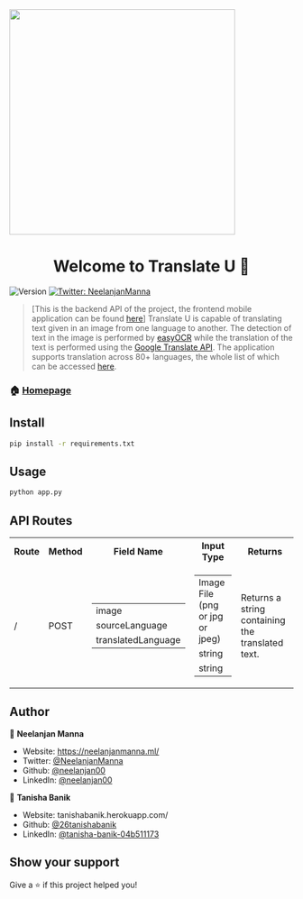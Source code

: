 <img src="https://firebasestorage.googleapis.com/v0/b/neelanjan-manna.appspot.com/o/project-images%2FTranslate%20U.jpg?alt=media&token=c20235a3-6636-415e-b68f-13a00d0130a8" width="400" />
<h1 align="center">Welcome to Translate U 👋</h1>
<p>
  <img alt="Version" src="https://img.shields.io/badge/version-1.0-blue.svg?cacheSeconds=2592000" />
  <a href="https://twitter.com/NeelanjanManna" target="_blank">
    <img alt="Twitter: NeelanjanManna" src="https://img.shields.io/twitter/follow/NeelanjanManna.svg?style=social" />
  </a>
</p>

> [This is the backend API of the project, the frontend mobile application can be found <a href="https://github.com/neelanjan00/Translate-U-Frontend"> here</a>] Translate U is capable of translating text given in an image from one language to another. The detection of text in the image is performed by [easyOCR](https://github.com/JaidedAI/EasyOCR) while the translation of the text is performed using the [Google Translate API](https://cloud.google.com/translate/). The application supports translation across 80+ languages, the whole list of which can be accessed [here](https://www.jaided.ai/easyocr/#:~:text=languages%20and%20expanding.-,Supported%20Languages,-Language).

### 🏠 [Homepage](https://github.com/neelanjan00/Translate-U)

## Install

```sh
pip install -r requirements.txt
```

## Usage

```sh
python app.py
```
## API Routes

<table>
	<tr>
		<th>Route</th>
      	<th>Method</th>
        <th>Field Name</th>
        <th>Input Type</th>
        <th>Returns</th>
	</tr>
    <tr>
    	<td>/</td>
        <td>POST</td>
        <td>
        	<table>
            	<tr><td>image</td></tr>
                <tr><td>sourceLanguage</td></tr>
                <tr><td>translatedLanguage</td></tr>
            </table>
        </td>
        <td>
        	<table>
            	<tr><td>Image File (png or jpg or jpeg)</td></tr>
                <tr><td>string</td></tr>
                <tr><td>string</td></tr>
            </table>
        </td>
        <td>
        	Returns a string containing the translated text.
        </td>
    </tr>
</table>

## Author

👤 **Neelanjan Manna**

* Website: https://neelanjanmanna.ml/
* Twitter: [@NeelanjanManna](https://twitter.com/NeelanjanManna)
* Github: [@neelanjan00](https://github.com/neelanjan00)
* LinkedIn: [@neelanjan00](https://linkedin.com/in/neelanjan00)

👤 **Tanisha Banik**

* Website: tanishabanik.herokuapp.com/ 
* Github: [@26tanishabanik](https://github.com/26tanishabanik)
* LinkedIn: [@tanisha-banik-04b511173](https://www.linkedin.com/in/tanisha-banik-04b511173/)

## Show your support

Give a ⭐️ if this project helped you!
